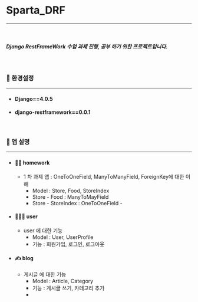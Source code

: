 # Sparta_DRF

***

<br>

##### Django RestFrameWork 수업 과제 진행, 공부 하기 위한 프로젝트입니다. 

<br>

### :toolbox: 환경설정 
***


* #### Django==4.0.5
* #### django-restframework==0.0.1



<br>

### :information_desk_person:  앱 설명 
***

* #### :office_worker:  homework
  * 1 차 과제 앱 : OneToOneField, ManyToManyField, ForeignKey에 대한 이해 
    * Model : Store, Food, StoreIndex
    * Store - Food : ManyToMayField 
    * Store - StoreIndex : OneToOneField -
* #### :people_holding_hands: user
  * user 에 대한 기능 
    * Model : User, UserProfile
    * 기능 : 회원가입, 로그인, 로그아웃
* #### :writing_hand:  blog
  * 게시글 에 대한 기능
    * Model : Article, Category
    * 기능 : 게시글 쓰기, 카테고리 추가 
    * 

